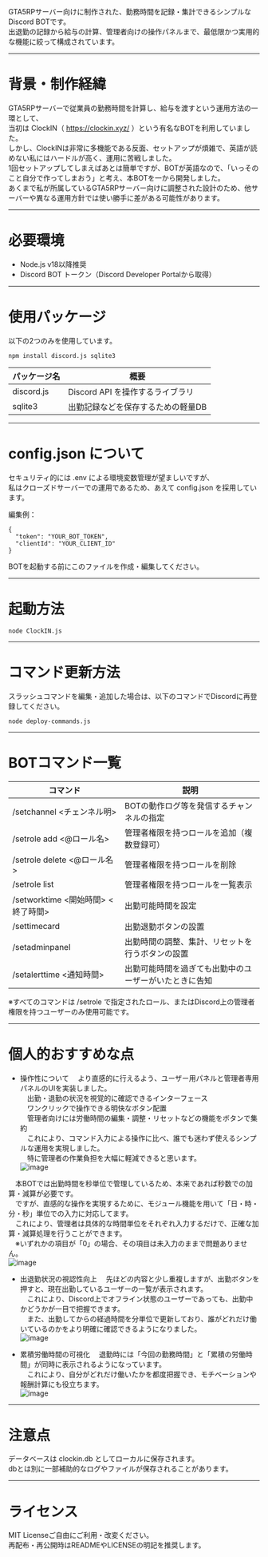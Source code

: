 GTA5RPサーバー向けに制作された、勤務時間を記録・集計できるシンプルなDiscord BOTです。<br/>
出退勤の記録から給与の計算、管理者向けの操作パネルまで、最低限かつ実用的な機能に絞って構成されています。

---

# 背景・制作経緯

GTA5RPサーバーで従業員の勤務時間を計算し、給与を渡すという運用方法の一環として、<br/>
当初は ClockIN（ https://clockin.xyz/ ）という有名なBOTを利用していました。<br/>
しかし、ClockINは非常に多機能である反面、セットアップが煩雑で、英語が読めない私にはハードルが高く、運用に苦戦しました。<br/>
1回セットアップしてしまえばあとは簡単ですが、BOTが英語なので、「いっそのこと自分で作ってしまおう」と考え、本BOTを一から開発しました。<br/>
あくまで私が所属しているGTA5RPサーバー向けに調整された設計のため、他サーバーや異なる運用方針では使い勝手に差がある可能性があります。

---

# 必要環境

- Node.js v18以降推奨
- Discord BOT トークン（Discord Developer Portalから取得）

---

# 使用パッケージ

以下の2つのみを使用しています。
```
npm install discord.js sqlite3
```
| パッケージ名 | 概要 |
| ------------- | ------------- |
| discord.js |  Discord API を操作するライブラリ| 
| sqlite3 | 出勤記録などを保存するための軽量DB| 

---

# config.json について
セキュリティ的には .env による環境変数管理が望ましいですが、<br/>
私はクローズドサーバーでの運用であるため、あえて config.json を採用しています。

編集例：
```
{
  "token": "YOUR_BOT_TOKEN",
  "clientId": "YOUR_CLIENT_ID"
}
```
BOTを起動する前にこのファイルを作成・編集してください。

---

# 起動方法
```
node ClockIN.js
```

---

# コマンド更新方法
スラッシュコマンドを編集・追加した場合は、以下のコマンドでDiscordに再登録してください。
```
node deploy-commands.js
```

---

# BOTコマンド一覧

| コマンド | 説明 |
| ------------- | ------------- |
| /setchannel <チェンネル明> | BOTの動作ログ等を発信するチャンネルの指定 |
| /setrole add <@ロール名> | 管理者権限を持つロールを追加（複数登録可） |
| /setrole delete <@ロール名> | 管理者権限を持つロールを削除 |
| /setrole list | 管理者権限を持つロールを一覧表示 |
| /setworktime <開始時間> <終了時間> | 出勤可能時間を設定 |
| /settimecard | 出勤退勤ボタンの設置 |
| /setadminpanel | 出勤時間の調整、集計、リセットを行うボタンの設置 |
| /setalerttime <通知時間> | 出勤可能時間を過ぎても出勤中のユーザーがいたときに告知 |

※すべてのコマンドは /setrole で指定されたロール、またはDiscord上の管理者権限を持つユーザーのみ使用可能です。

---

# 個人的おすすめな点
- 操作性について
　より直感的に行えるよう、ユーザー用パネルと管理者専用パネルのUIを実装しました。<br>
　出勤・退勤の状況を視覚的に確認できるインターフェース<br>
　ワンクリックで操作できる明快なボタン配置<br>
　管理者向けには労働時間の編集・調整・リセットなどの機能をボタンで集約<br>
　これにより、コマンド入力による操作に比べ、誰でも迷わず使えるシンプルな運用を実現しました。<br>
　特に管理者の作業負担を大幅に軽減できると思います。<br>
![image](https://github.com/user-attachments/assets/f398db9e-96c7-40c0-be05-33001f7ec489)<br>

　本BOTでは出勤時間を秒単位で管理しているため、本来であれば秒数での加算・減算が必要です。<br>
　ですが、直感的な操作を実現するために、モジュール機能を用いて「日・時・分・秒」単位での入力に対応してます。<br>
　これにより、管理者は具体的な時間単位をそれぞれ入力するだけで、正確な加算・減算処理を行うことができます。<br>
　※いずれかの項目が「0」の場合、その項目は未入力のままで問題ありません。<br>
![image](https://github.com/user-attachments/assets/7e92636a-becf-448a-be89-3614628381f8)<br>

- 出退勤状況の視認性向上
　先ほどの内容と少し重複しますが、出勤ボタンを押すと、現在出勤しているユーザーの一覧が表示されます。<br>
　これにより、Discord上でオフライン状態のユーザーであっても、出勤中かどうかが一目で把握できます。<br>
　また、出勤してからの経過時間を分単位で更新しており、誰がどれだけ働いているのかをより明確に確認できるようになりました。<br>
![image](https://github.com/user-attachments/assets/bed1ed8d-f08f-4ae1-9a8e-67a2e379262a)

- 累積労働時間の可視化
　退勤時には「今回の勤務時間」と「累積の労働時間」が同時に表示されるようになっています。<br>
　これにより、自分がどれだけ働いたかを都度把握でき、モチベーションや報酬計算にも役立ちます。<br>
![image](https://github.com/user-attachments/assets/234244ed-2eaf-4239-9748-e138fa07994b)

---

# 注意点

データベースは clockin.db としてローカルに保存されます。<br/>
dbとは別に一部補助的なログやファイルが保存されることがあります。

---

# ライセンス

MIT Licenseご自由にご利用・改変ください。<br/>
再配布・再公開時はREADMEやLICENSEの明記を推奨します。

